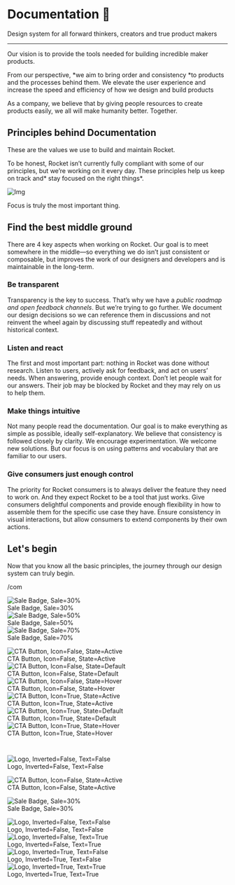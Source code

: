 
# Documentation 🚀

Design system for all forward thinkers, creators and true product makers

---

Our vision is to provide the tools needed for building incredible maker products.

From our perspective, *we aim to bring order and consistency *to products and the processes behind them. We elevate the user experience and increase the speed and efficiency of how we design and build products

As a company, we believe that by giving people resources to create products easily, we all will make humanity better. Together.

## Principles behind Documentation

These are the values we use to build and maintain Rocket.

To be honest, Rocket isn’t currently fully compliant with some of our principles, but we’re working on it every day. These principles help us keep on track and* stay focused on the right things*.

![Img](https://studio-assets.supernova.io/design-systems/14533/9289758a-6300-472a-bbc6-a57098081abf.jpeg)

Focus is truly the most important thing.

## Find the best middle ground

There are 4 key aspects when working on Rocket. Our goal is to meet somewhere in the middle—so everything we do isn’t just consistent or composable, but improves the work of our designers and developers and is maintainable in the long-term.

### Be transparent

Transparency is the key to success. That’s why we have a *public roadmap and open feedback channels*. But we’re trying to go further. We document our design decisions so we can reference them in discussions and not reinvent the wheel again by discussing stuff repeatedly and without historical context.

### Listen and react

The first and most important part: nothing in Rocket was done without research. Listen to users, actively ask for feedback, and act on users’ needs. When answering, provide enough context. Don’t let people wait for our answers. Their job may be blocked by Rocket and they may rely on us to help them.

### Make things intuitive

Not many people read the documentation. Our goal is to make everything as simple as possible, ideally self-explanatory. We believe that consistency is followed closely by clarity. We encourage experimentation. We welcome new solutions. But our focus is on using patterns and vocabulary that are familiar to our users.

### Give consumers just enough control

The priority for Rocket consumers is to always deliver the feature they need to work on. And they expect Rocket to be a tool that just works. Give consumers delightful components and provide enough flexibility in how to assemble them for the specific use case they have. Ensure consistency in visual interactions, but allow consumers to extend components by their own actions.

## Let's begin

Now that you know all the basic principles, the journey through our design system can truly begin.

/com

  
![Sale Badge, Sale=30%](https://studio-assets.supernova.io/design-systems/14533/7ed0a73f-559c-47ad-b065-f488d99e8ad8.png)  
Sale Badge, Sale=30%  
![Sale Badge, Sale=50%](https://studio-assets.supernova.io/design-systems/14533/937124a6-0e1f-42d6-865d-4a05a05e4549.png)  
Sale Badge, Sale=50%  
![Sale Badge, Sale=70%](https://studio-assets.supernova.io/design-systems/14533/d039e46e-40b7-4f47-8d48-98858996ce39.png)  
Sale Badge, Sale=70%  


  
![CTA Button, Icon=False, State=Active](https://studio-assets.supernova.io/design-systems/14533/82635e49-b035-4bed-b782-84db07439ce4.png)  
CTA Button, Icon=False, State=Active  
![CTA Button, Icon=False, State=Default](https://studio-assets.supernova.io/design-systems/14533/e78b93b1-efb0-4823-9ee3-07a3f95eeddd.png)  
CTA Button, Icon=False, State=Default  
![CTA Button, Icon=False, State=Hover](https://studio-assets.supernova.io/design-systems/14533/13aaa45c-8ada-43c9-9785-3e7e5b3da76b.png)  
CTA Button, Icon=False, State=Hover  
![CTA Button, Icon=True, State=Active](https://studio-assets.supernova.io/design-systems/14533/b10925e1-7cdc-44f3-b6c3-a0107a247747.png)  
CTA Button, Icon=True, State=Active  
![CTA Button, Icon=True, State=Default](https://studio-assets.supernova.io/design-systems/14533/6f2987f6-e93e-4c9b-b18b-0936e16d601d.png)  
CTA Button, Icon=True, State=Default  
![CTA Button, Icon=True, State=Hover](https://studio-assets.supernova.io/design-systems/14533/e15e9bac-8a3f-429a-b876-d3ee456b7b58.png)  
CTA Button, Icon=True, State=Hover  


```javascript  
  
```

  
![Logo, Inverted=False, Text=False](https://studio-assets.supernova.io/design-systems/14533/83d2a7c1-2035-44ff-bfd1-4523b942b3cc.png)  
Logo, Inverted=False, Text=False  


  
  


  
![CTA Button, Icon=False, State=Active](https://studio-assets.supernova.io/design-systems/14533/82635e49-b035-4bed-b782-84db07439ce4.png)  
CTA Button, Icon=False, State=Active  


  
![Sale Badge, Sale=30%](https://studio-assets.supernova.io/design-systems/14533/7ed0a73f-559c-47ad-b065-f488d99e8ad8.png)  
Sale Badge, Sale=30%  


  
![Logo, Inverted=False, Text=False](https://studio-assets.supernova.io/design-systems/14533/83d2a7c1-2035-44ff-bfd1-4523b942b3cc.png)  
Logo, Inverted=False, Text=False  
![Logo, Inverted=False, Text=True](https://studio-assets.supernova.io/design-systems/14533/75358304-b41a-425e-bf15-a46a9db2c8f8.png)  
Logo, Inverted=False, Text=True  
![Logo, Inverted=True, Text=False](https://studio-assets.supernova.io/design-systems/14533/37a1500b-52ba-436b-9ae3-69d47267d637.png)  
Logo, Inverted=True, Text=False  
![Logo, Inverted=True, Text=True](https://studio-assets.supernova.io/design-systems/14533/1dae7490-7d90-4b3e-8d40-e0ec70f3276e.png)  
Logo, Inverted=True, Text=True  
